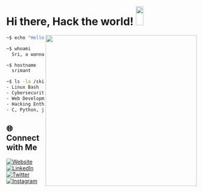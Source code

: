 # Hi there, Hack the world! <img src="https://user-images.githubusercontent.com/74038190/216649426-0c2ee152-84d8-4707-85c4-27a378d2f78a.gif" height="50" width="20">

<img  align="right" width ="400" src="https://user-images.githubusercontent.com/74038190/216644497-1951db19-8f3d-4e44-ac08-8e9d7e0d94a7.gif"> <!-- Optional: Add a cool terminal or personal header image -->

```bash
~$ echo "Hello, World! Let's code some exploits."

~$ whoami
  Sri, a wanna be hacker exploring the networks.

~$ hostname
  srimant

~$ ls -la /skills
- Linux Bash
- Cybersecurity
- Web Development
- Hacking Enthusiast
- C, Python, javascript, HTML
```
## 🌐 Connect with Me
[![Website](https://img.shields.io/badge/Website-000000?style=for-the-badge&logo=Google-Chrome&logoColor=white)](https://srimantb.github.io/)
[![LinkedIn](https://img.shields.io/badge/LinkedIn-0077B5?style=for-the-badge&logo=linkedin&logoColor=white)](https://www.linkedin.com/in/srii0/)
[![Twitter](https://img.shields.io/badge/Twitter-1DA1F2?style=for-the-badge&logo=twitter&logoColor=white)](https://x.com/srimantk666)
[![Instagram](https://img.shields.io/badge/Instagram-E4405F?style=for-the-badge&logo=instagram&logoColor=white)](https://instagram.com/srimant.404)
